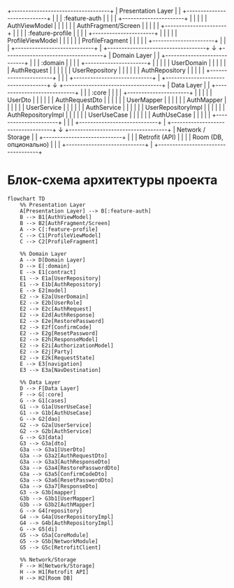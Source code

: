 +-----------------------------------+
|           Presentation Layer      |
|  +----------------------------+   |
|  | :feature-auth             |   |
|  | +----------------------+  |   |
|  | | AuthViewModel        |  |   |
|  | | AuthFragment/Screen  |  |   |
|  | +----------------------+  |   |
|  | :feature-profile          |   |
|  | +----------------------+  |   |
|  | | ProfileViewModel     |  |   |
|  | | ProfileFragment      |  |   |
|  | +----------------------+  |   |
|  +----------------------------+   |
+-----------------------------------+
                ↓
+-----------------------------------+
|            Domain Layer           |
|  +----------------------------+   |
|  | :domain                   |   |
|  | +----------------------+  |   |
|  | | UserDomain           |  |   |
|  | | AuthRequest          |  |   |
|  | | UserRepository       |  |   |
|  | | AuthRepository       |  |   |
|  | +----------------------+  |   |
|  +----------------------------+   |
+-----------------------------------+
                ↓
+-----------------------------------+
|             Data Layer            |
|  +----------------------------+   |
|  | :core                     |   |
|  | +----------------------+  |   |
|  | | UserDto              |  |   |
|  | | AuthRequestDto       |  |   |
|  | | UserMapper           |  |   |
|  | | AuthMapper           |  |   |
|  | | UserService          |  |   |
|  | | AuthService          |  |   |
|  | | UserRepositoryImpl   |  |   |
|  | | AuthRepositoryImpl   |  |   |
|  | | UserUseCase          |  |   |
|  | | AuthUseCase          |  |   |
|  | +----------------------+  |   |
|  +----------------------------+   |
+-----------------------------------+
                ↓
+-----------------------------------+
|           Network / Storage       |
|  +----------------------------+   |
|  | Retrofit (API)            |   |
|  | Room (DB, опционально)    |   |
|  +----------------------------+   |
+-----------------------------------+


# Блок-схема архитектуры проекта

```mermaid
flowchart TD
    %% Presentation Layer
    A[Presentation Layer] --> B[:feature-auth]
    B --> B1[AuthViewModel]
    B --> B2[AuthFragment/Screen]
    A --> C[:feature-profile]
    C --> C1[ProfileViewModel]
    C --> C2[ProfileFragment]

    %% Domain Layer
    A --> D[Domain Layer]
    D --> E[:domain]
    E --> E1[contract]
    E1 --> E1a[UserRepository]
    E1 --> E1b[AuthRepository]
    E --> E2[model]
    E2 --> E2a[UserDomain]
    E2 --> E2b[UserRole]
    E2 --> E2c[AuthRequest]
    E2 --> E2d[AuthResponse]
    E2 --> E2e[RestorePassword]
    E2 --> E2f[ConfirmCode]
    E2 --> E2g[ResetPassword]
    E2 --> E2h[ResponseModel]
    E2 --> E2i[AuthorizationModel]
    E2 --> E2j[Party]
    E2 --> E2k[RequestState]
    E --> E3[navigation]
    E3 --> E3a[NavDestination]

    %% Data Layer
    D --> F[Data Layer]
    F --> G[:core]
    G --> G1[cases]
    G1 --> G1a[UserUseCase]
    G1 --> G1b[AuthUseCase]
    G --> G2[dao]
    G2 --> G2a[UserService]
    G2 --> G2b[AuthService]
    G --> G3[data]
    G3 --> G3a[dto]
    G3a --> G3a1[UserDto]
    G3a --> G3a2[AuthRequestDto]
    G3a --> G3a3[AuthResponseDto]
    G3a --> G3a4[RestorePasswordDto]
    G3a --> G3a5[ConfirmCodeDto]
    G3a --> G3a6[ResetPasswordDto]
    G3a --> G3a7[ResponseDto]
    G3 --> G3b[mapper]
    G3b --> G3b1[UserMapper]
    G3b --> G3b2[AuthMapper]
    G --> G4[repository]
    G4 --> G4a[UserRepositoryImpl]
    G4 --> G4b[AuthRepositoryImpl]
    G --> G5[di]
    G5 --> G5a[CoreModule]
    G5 --> G5b[NetworkModule]
    G5 --> G5c[RetrofitClient]

    %% Network/Storage
    F --> H[Network/Storage]
    H --> H1[Retrofit API]
    H --> H2[Room DB]
